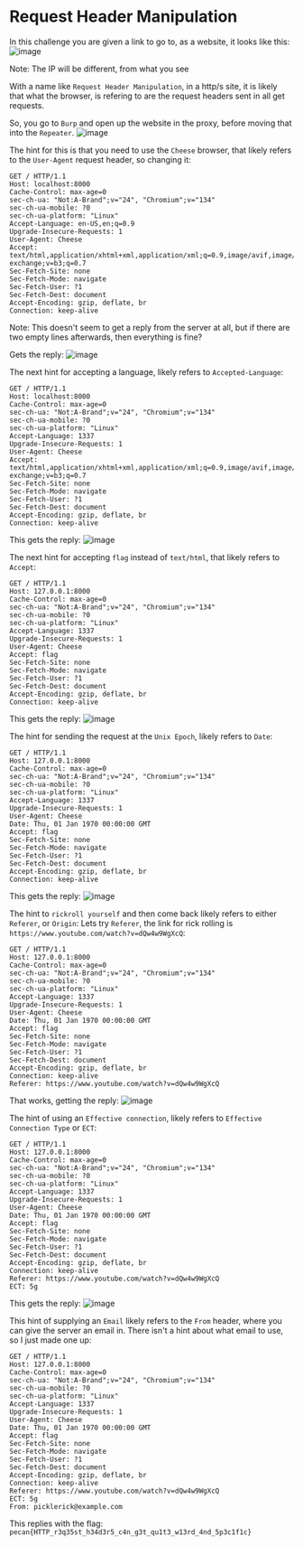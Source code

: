 # Request Header Manipulation

In this challenge you are given a link to go to, as a website, it looks like this:
![image](https://github.com/user-attachments/assets/139f731b-6c1e-4e5d-81f2-89988500c285)

Note: The IP will be different, from what you see

With a name like `Request Header Manipulation`, in a http/s site, it is likely that what the browser, is refering to are the request headers sent in all get requests.

So, you go to `Burp` and open up the website in the proxy, before moving that into the `Repeater`.
![image](https://github.com/user-attachments/assets/6c21033c-d953-4618-b46e-107e4e78072c)

The hint for this is that you need to use the `Cheese` browser, that likely refers to the `User-Agent` request header, so changing it:
```
GET / HTTP/1.1
Host: localhost:8000
Cache-Control: max-age=0
sec-ch-ua: "Not:A-Brand";v="24", "Chromium";v="134"
sec-ch-ua-mobile: ?0
sec-ch-ua-platform: "Linux"
Accept-Language: en-US,en;q=0.9
Upgrade-Insecure-Requests: 1
User-Agent: Cheese
Accept: text/html,application/xhtml+xml,application/xml;q=0.9,image/avif,image/webp,image/apng,*/*;q=0.8,application/signed-exchange;v=b3;q=0.7
Sec-Fetch-Site: none
Sec-Fetch-Mode: navigate
Sec-Fetch-User: ?1
Sec-Fetch-Dest: document
Accept-Encoding: gzip, deflate, br
Connection: keep-alive
```

Note: This doesn't seem to get a reply from the server at all, but if there are two empty lines afterwards, then everything is fine?

Gets the reply:
![image](https://github.com/user-attachments/assets/6afd78ec-4b09-4352-af34-276d83108bf9)

The next hint for accepting a language, likely refers to `Accepted-Language`:
```
GET / HTTP/1.1
Host: localhost:8000
Cache-Control: max-age=0
sec-ch-ua: "Not:A-Brand";v="24", "Chromium";v="134"
sec-ch-ua-mobile: ?0
sec-ch-ua-platform: "Linux"
Accept-Language: 1337
Upgrade-Insecure-Requests: 1
User-Agent: Cheese
Accept: text/html,application/xhtml+xml,application/xml;q=0.9,image/avif,image/webp,image/apng,*/*;q=0.8,application/signed-exchange;v=b3;q=0.7
Sec-Fetch-Site: none
Sec-Fetch-Mode: navigate
Sec-Fetch-User: ?1
Sec-Fetch-Dest: document
Accept-Encoding: gzip, deflate, br
Connection: keep-alive
```

This gets the reply:
![image](https://github.com/user-attachments/assets/eed77140-4450-4ada-bce1-028e31737cb4)

The next hint for accepting `flag` instead of `text/html`, that likely refers to `Accept`:
```
GET / HTTP/1.1
Host: 127.0.0.1:8000
Cache-Control: max-age=0
sec-ch-ua: "Not:A-Brand";v="24", "Chromium";v="134"
sec-ch-ua-mobile: ?0
sec-ch-ua-platform: "Linux"
Accept-Language: 1337
Upgrade-Insecure-Requests: 1
User-Agent: Cheese
Accept: flag
Sec-Fetch-Site: none
Sec-Fetch-Mode: navigate
Sec-Fetch-User: ?1
Sec-Fetch-Dest: document
Accept-Encoding: gzip, deflate, br
Connection: keep-alive
```

This gets the reply:
![image](https://github.com/user-attachments/assets/4fb8651c-f6b6-44b8-8318-8edde5f7a188)

The hint for sending the request at the `Unix Epoch`, likely refers to `Date`:
```
GET / HTTP/1.1
Host: 127.0.0.1:8000
Cache-Control: max-age=0
sec-ch-ua: "Not:A-Brand";v="24", "Chromium";v="134"
sec-ch-ua-mobile: ?0
sec-ch-ua-platform: "Linux"
Accept-Language: 1337
Upgrade-Insecure-Requests: 1
User-Agent: Cheese
Date: Thu, 01 Jan 1970 00:00:00 GMT
Accept: flag
Sec-Fetch-Site: none
Sec-Fetch-Mode: navigate
Sec-Fetch-User: ?1
Sec-Fetch-Dest: document
Accept-Encoding: gzip, deflate, br
Connection: keep-alive
```

This gets the reply:
![image](https://github.com/user-attachments/assets/ae84ad2d-f261-4960-8f32-24dc16aa6a9e)

The hint to `rickroll yourself` and then come back likely refers to either `Referer`, or `Origin`:
Lets try `Referer`, the link for rick rolling is `https://www.youtube.com/watch?v=dQw4w9WgXcQ`:
```
GET / HTTP/1.1
Host: 127.0.0.1:8000
Cache-Control: max-age=0
sec-ch-ua: "Not:A-Brand";v="24", "Chromium";v="134"
sec-ch-ua-mobile: ?0
sec-ch-ua-platform: "Linux"
Accept-Language: 1337
Upgrade-Insecure-Requests: 1
User-Agent: Cheese
Date: Thu, 01 Jan 1970 00:00:00 GMT
Accept: flag
Sec-Fetch-Site: none
Sec-Fetch-Mode: navigate
Sec-Fetch-User: ?1
Sec-Fetch-Dest: document
Accept-Encoding: gzip, deflate, br
Connection: keep-alive
Referer: https://www.youtube.com/watch?v=dQw4w9WgXcQ
```

That works, getting the reply:
![image](https://github.com/user-attachments/assets/907c62aa-67fb-4e1e-9f53-d7ee11ff4193)

The hint of using an `Effective connection`, likely refers to `Effective Connection Type` or `ECT`:
```
GET / HTTP/1.1
Host: 127.0.0.1:8000
Cache-Control: max-age=0
sec-ch-ua: "Not:A-Brand";v="24", "Chromium";v="134"
sec-ch-ua-mobile: ?0
sec-ch-ua-platform: "Linux"
Accept-Language: 1337
Upgrade-Insecure-Requests: 1
User-Agent: Cheese
Date: Thu, 01 Jan 1970 00:00:00 GMT
Accept: flag
Sec-Fetch-Site: none
Sec-Fetch-Mode: navigate
Sec-Fetch-User: ?1
Sec-Fetch-Dest: document
Accept-Encoding: gzip, deflate, br
Connection: keep-alive
Referer: https://www.youtube.com/watch?v=dQw4w9WgXcQ
ECT: 5g
```

This gets the reply:
![image](https://github.com/user-attachments/assets/84f4717b-bb97-456c-8991-197994725b7e)

This hint of supplying an `Email` likely refers to the `From` header, where you can give the server an email in. There isn't a hint about what email to use, so I just made one up:
```
GET / HTTP/1.1
Host: 127.0.0.1:8000
Cache-Control: max-age=0
sec-ch-ua: "Not:A-Brand";v="24", "Chromium";v="134"
sec-ch-ua-mobile: ?0
sec-ch-ua-platform: "Linux"
Accept-Language: 1337
Upgrade-Insecure-Requests: 1
User-Agent: Cheese
Date: Thu, 01 Jan 1970 00:00:00 GMT
Accept: flag
Sec-Fetch-Site: none
Sec-Fetch-Mode: navigate
Sec-Fetch-User: ?1
Sec-Fetch-Dest: document
Accept-Encoding: gzip, deflate, br
Connection: keep-alive
Referer: https://www.youtube.com/watch?v=dQw4w9WgXcQ
ECT: 5g
From: picklerick@example.com
```

This replies with the flag:
`pecan{HTTP_r3q35st_h34d3r5_c4n_g3t_qu1t3_w13rd_4nd_5p3c1f1c}`
